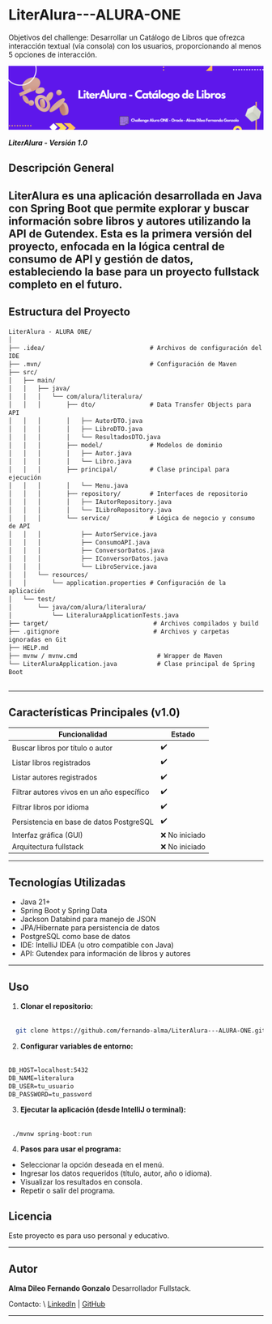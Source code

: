 # LiterAlura---ALURA-ONE
Objetivos del challenge: Desarrollar un Catálogo de Libros que ofrezca interacción textual (vía consola) con los usuarios, proporcionando al menos 5 opciones de interacción.


![Portada](src/assets/LiterAlura.png)

***LiterAlura - Versión 1.0***

## Descripción General

LiterAlura es una aplicación desarrollada en Java con Spring Boot que permite explorar y buscar información sobre libros y autores utilizando la API de Gutendex.
Esta es la primera versión del proyecto, enfocada en la lógica central de consumo de API y gestión de datos, estableciendo la base para un proyecto fullstack completo en el futuro.
---

##  Estructura del Proyecto

```plaintext
LiterAlura - ALURA ONE/
│
├── .idea/                             # Archivos de configuración del IDE
├── .mvn/                              # Configuración de Maven
├── src/
│   ├── main/
│   │   ├── java/
│   │   │   └── com/alura/literalura/
│   │   │       ├── dto/               # Data Transfer Objects para API
│   │   │       │   ├── AutorDTO.java
│   │   │       │   ├── LibroDTO.java
│   │   │       │   └── ResultadosDTO.java
│   │   │       ├── model/             # Modelos de dominio
│   │   │       │   ├── Autor.java
│   │   │       │   └── Libro.java
│   │   │       ├── principal/         # Clase principal para ejecución
│   │   │       │   └── Menu.java
│   │   │       ├── repository/        # Interfaces de repositorio
│   │   │       │   ├── IAutorRepository.java
│   │   │       │   └── ILibroRepository.java
│   │   │       └── service/           # Lógica de negocio y consumo de API
│   │   │           ├── AutorService.java
│   │   │           ├── ConsumoAPI.java
│   │   │           ├── ConversorDatos.java
│   │   │           ├── IConversorDatos.java
│   │   │           └── LibroService.java
│   │   └── resources/
│   │       └── application.properties # Configuración de la aplicación
│   └── test/
│       └── java/com/alura/literalura/
│           └── LiteraluraApplicationTests.java
├── target/                             # Archivos compilados y build
├── .gitignore                          # Archivos y carpetas ignoradas en Git
├── HELP.md                             
├── mvnw / mvnw.cmd                      # Wrapper de Maven
└── LiterAluraApplication.java           # Clase principal de Spring Boot
                     
````

---

##  Características Principales (v1.0)

| Funcionalidad                                 | Estado        |
|----------------------------------------------|---------------|
| Buscar libros por título o autor             | ✔️            |
| Listar libros registrados                    | ✔️            |
| Listar autores registrados                   | ✔️            |
| Filtrar autores vivos en un año específico   | ✔️            |
| Filtrar libros por idioma                    | ✔️            |
| Persistencia en base de datos PostgreSQL     |  ✔️           |
| Interfaz gráfica (GUI)                       | ❌ No iniciado |
| Arquitectura fullstack                       | ❌ No iniciado |

---

##  Tecnologías Utilizadas

- Java 21+
- Spring Boot y Spring Data
- Jackson Databind para manejo de JSON
- JPA/Hibernate para persistencia de datos
- PostgreSQL como base de datos
- IDE: IntelliJ IDEA (u otro compatible con Java)
- API: Gutendex para información de libros y autores

---

##  Uso


1. **Clonar el repositorio:**

```bash

  git clone https://github.com/fernando-alma/LiterAlura---ALURA-ONE.git

```

2. **Configurar variables de entorno:**

```

DB_HOST=localhost:5432
DB_NAME=literalura
DB_USER=tu_usuario
DB_PASSWORD=tu_password

```
   


3. **Ejecutar la aplicación (desde IntelliJ o terminal):**


```bash

 ./mvnw spring-boot:run

```

4. **Pasos para usar el programa:**

- Seleccionar la opción deseada en el menú.
- Ingresar los datos requeridos (título, autor, año o idioma).
- Visualizar los resultados en consola.
- Repetir o salir del programa.


##  Licencia

Este proyecto es para uso personal y educativo.

---

##  Autor

**Alma Dileo Fernando Gonzalo**
Desarrollador Fullstack.

Contacto: \  [LinkedIn](https://www.linkedin.com/in/fernando-alma/) | [GitHub](https://github.com/fernando-alma)

---





